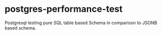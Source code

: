 # postgres-performance-test
Postgresql testing pure SQL table based Schema in comparison to JSONB based schema.
